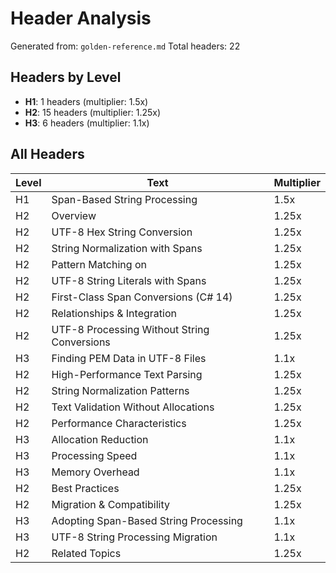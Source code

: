 # Header Analysis

Generated from: `golden-reference.md`
Total headers: 22

## Headers by Level

- **H1**: 1 headers (multiplier: 1.5x)
- **H2**: 15 headers (multiplier: 1.25x)
- **H3**: 6 headers (multiplier: 1.1x)

## All Headers

| Level | Text | Multiplier |
|-------|------|------------|
| H1 | Span-Based String Processing | 1.5x |
| H2 | Overview | 1.25x |
| H2 | UTF-8 Hex String Conversion | 1.25x |
| H2 | String Normalization with Spans | 1.25x |
| H2 | Pattern Matching on | 1.25x |
| H2 | UTF-8 String Literals with Spans | 1.25x |
| H2 | First-Class Span Conversions (C# 14) | 1.25x |
| H2 | Relationships & Integration | 1.25x |
| H2 | UTF-8 Processing Without String Conversions | 1.25x |
| H3 | Finding PEM Data in UTF-8 Files | 1.1x |
| H2 | High-Performance Text Parsing | 1.25x |
| H2 | String Normalization Patterns | 1.25x |
| H2 | Text Validation Without Allocations | 1.25x |
| H2 | Performance Characteristics | 1.25x |
| H3 | Allocation Reduction | 1.1x |
| H3 | Processing Speed | 1.1x |
| H3 | Memory Overhead | 1.1x |
| H2 | Best Practices | 1.25x |
| H2 | Migration & Compatibility | 1.25x |
| H3 | Adopting Span-Based String Processing | 1.1x |
| H3 | UTF-8 String Processing Migration | 1.1x |
| H2 | Related Topics | 1.25x |
